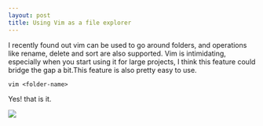 ```yaml
---
layout: post
title: Using Vim as a file explorer
---
```


I recently found out vim can be used to go around folders, and operations like rename, delete and sort are also supported. Vim is intimidating, especially when you start using it for large projects, I think this feature could bridge the gap a bit.This feature is also pretty easy to use.

``` vim <folder-name> ```  


Yes! that is it.

<img src="../images/vim-folder.png" />